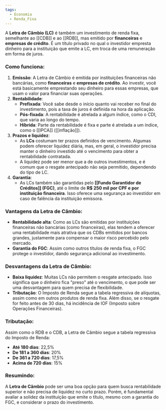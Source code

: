 ```yaml
---
tags:
  - Economia
  - Renda_Fixa
---
```

A **Letra de Câmbio (LC)** é também um investimento de renda fixa, semelhante ao [[CDB]] e ao [[RDB]], mas emitido por **financeiras** e **empresas de crédito**. É um título privado no qual o investidor empresta dinheiro para a instituição que emite a LC, em troca de uma remuneração em forma de juros.
### Como funciona:

1. **Emissão**: A Letra de Câmbio é emitida por instituições financeiras não bancárias, como **financeiras** e **empresas de crédito**. Ao investir, você está basicamente emprestando seu dinheiro para essas empresas, que usam o valor para financiar suas operações.
2. **Rentabilidade**:
   - **Prefixada**: Você sabe desde o início quanto vai receber no final do investimento, pois a taxa de juros é definida na hora da aplicação.
   - **Pós-fixada**: A rentabilidade é atrelada a algum índice, como o CDI, que varia ao longo do tempo.
   - **Híbrida**: Parte da rentabilidade é fixa e parte é atrelada a um índice, como o [[IPCA]] ([[inflação]]).
3. **Prazos e liquidez**:
   - As **LCs** costumam ter prazos definidos de vencimento. Algumas podem oferecer liquidez diária, mas, em geral, o investidor precisa manter o dinheiro investido até o vencimento para obter a rentabilidade contratada.
   - A liquidez pode ser menor que a de outros investimentos, e é comum que o resgate antecipado não seja permitido, dependendo do tipo de LC.
4. **Garantia**:
   - As LCs também são garantidas pelo **[[Fundo Garantidor de Créditos]] (FGC)**, até o limite de **R$ 250 mil por CPF e por instituição financeira**. Isso oferece uma segurança ao investidor em caso de falência da instituição emissora.

### Vantagens da Letra de Câmbio:
- **Rentabilidade alta**: Como as LCs são emitidas por instituições financeiras não bancárias (como financeiras), elas tendem a oferecer uma rentabilidade mais atrativa que os CDBs emitidos por bancos grandes, justamente para compensar o maior risco percebido pelo mercado.
- **Garantia do FGC**: Assim como outros títulos de renda fixa, o FGC protege o investidor, dando segurança adicional ao investimento.

### Desvantagens da Letra de Câmbio:
- **Baixa liquidez**: Muitas LCs não permitem o resgate antecipado. Isso significa que o dinheiro fica "preso" até o vencimento, o que pode ser uma desvantagem para quem precisa de flexibilidade.
- **Tributação**: O Imposto de Renda segue a tabela regressiva de alíquotas, assim como em outros produtos de renda fixa. Além disso, se o resgate for feito antes de 30 dias, há incidência de IOF (Imposto sobre Operações Financeiras).

### Tributação:
Assim como o RDB e o CDB, a Letra de Câmbio segue a tabela regressiva do Imposto de Renda:
- **Até 180 dias**: 22,5%
- **De 181 a 360 dias**: 20%
- **De 361 a 720 dias**: 17,5%
- **Acima de 720 dias**: 15%

### Resumindo:
A **Letra de Câmbio** pode ser uma boa opção para quem busca rentabilidade superior e não precisa de liquidez no curto prazo. Porém, é fundamental avaliar a solidez da instituição que emite o título, mesmo com a garantia do FGC, e considerar o prazo do investimento.